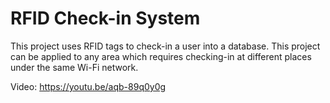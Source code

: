 <h1>RFID Check-in System</h1>
This project uses RFID tags to check-in a user into a database. This project can be applied to any area which requires checking-in at different places under the same Wi-Fi network.

Video: https://youtu.be/aqb-89q0y0g